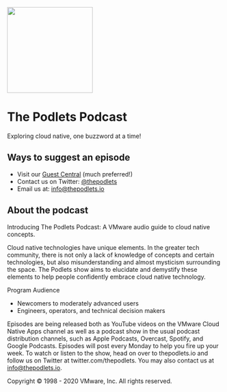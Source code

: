 <img src="img/thepodlets.png" width="200"> 

# The Podlets Podcast

Exploring cloud native, one buzzword at a time!

## Ways to suggest an episode

- Visit our [Guest Central](https://www.notion.so/thepodlets/The-Podlets-Guest-Central-9cec18726e924863b559ef278cf695c9) (much preferred!)
- Contact us on Twitter: [@thepodlets](https://twitter.com/thepodlets)
- Email us at: info@thepodlets.io


## About the podcast

Introducing The Podlets Podcast: A VMware audio guide to cloud native concepts.

Cloud native technologies have unique elements. In the greater tech community, there is not only a lack of knowledge of concepts and certain technologies, but also misunderstanding and almost mysticism surrounding the space. The Podlets show aims to elucidate and demystify these elements to help people confidently embrace cloud native technology.

Program Audience
- Newcomers to moderately advanced users
- Engineers, operators, and technical decision makers

Episodes are being released both as YouTube videos on the VMware Cloud Native Apps channel as well as a podcast show in the usual podcast distribution channels, such as Apple Podcasts, Overcast, Spotify, and Google Podcasts. Episodes will post every Monday to help you fire up your week. To watch or listen to the show, head on over to thepodlets.io and follow us on Twitter at twitter.com/thepodlets. You may also contact us at info@thepodlets.io.

Copyright © 1998 - 2020 VMware, Inc. All rights reserved.

